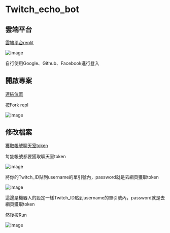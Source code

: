# Twitch_echo_bot
## 雲端平台
[雲端平台replit](https://replit.com/)

![image](https://user-images.githubusercontent.com/55253641/153768177-3c89744f-1fec-41c7-a176-aba945f5ccf2.png)

自行使用Google、Github、Facebook進行登入

## 開啟專案
[連結位置](https://replit.com/@JackShih200190/Twitchchatecho#Tech_Doc.md)

按Fork repl


![image](https://user-images.githubusercontent.com/55253641/153771233-2d56a92d-d1f9-445b-8d24-73bc664369a1.png)

## 修改檔案

[獲取帳號聊天室token](https://twitchapps.com/tmi/)

每隻帳號都要獲取聊天室token

![image](https://user-images.githubusercontent.com/55253641/153767144-e9eb1f0c-a3e7-49ea-8b10-a7cc66c2afb8.png)

將你的Twitch_ID貼到username的單引號內，password就是去網頁獲取token

![image](https://user-images.githubusercontent.com/55253641/153767161-c5b2db4b-30e0-4a09-9cd8-cb09f211a6d3.png)

這邊是機器人的設定一樣Twitch_ID貼到username的單引號內，password就是去網頁獲取token

然後按Run

![image](https://user-images.githubusercontent.com/55253641/153771501-3958a822-6a44-4a53-8717-6fb7832abdaf.png)

